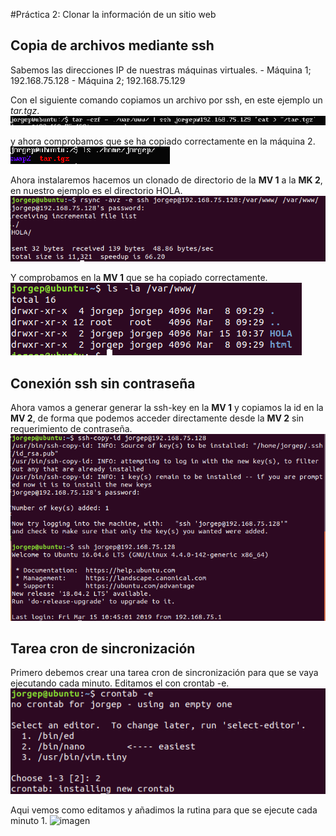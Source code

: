 #Práctica 2: Clonar la información de un sitio web

## Copia de archivos mediante ssh
Sabemos las direcciones IP de nuestras máquinas virtuales.
	- Máquina 1; 192.168.75.128
	- Máquina 2; 192.168.75.129


Con el siguiente comando copiamos un archivo por ssh, en este ejemplo un *tar.tgz*.
![imagen]( https://github.com/PepeWalker/SWAP_1819/blob/master/P2/img/01%20.png )

y ahora comprobamos que se ha copiado correctamente en la máquina 2.
![imagen]( https://github.com/PepeWalker/SWAP_1819/blob/master/P2/img/02.png )

Ahora instalaremos hacemos un clonado de directorio de la **MV 1** a la **MK 2**, en nuestro ejemplo es el directorio HOLA.
![imagen]( https://github.com/PepeWalker/SWAP_1819/blob/master/P2/img/03%20clonado%20de%20directorio%20de%20mv1%20a%20mv2%20HOLA.png )

Y comprobamos en la **MV 1** que se ha copiado correctamente.
![imagen]( https://github.com/PepeWalker/SWAP_1819/blob/master/P2/img/04%20comprobado%20del%20clonado%20del%20directorio%20HOLA.png )

## Conexión ssh sin contraseña

Ahora vamos a generar generar la ssh-key en la **MV 1** y copiamos la id en la **MV 2**, de forma que podemos acceder directamente desde la **MV 2** sin requerimiento de contraseña.
![imagen]( https://github.com/PepeWalker/SWAP_1819/blob/master/P2/img/05%20generada%20la%20ssh-key%20en%20mv1%2C%20copiamos%20la%20id%20en%20mv2.png )

## Tarea cron de sincronización

Primero debemos crear una tarea cron de sincronización para que se vaya ejecutando cada minuto.
Editamos el con crontab -e.
![imagen]( https://github.com/PepeWalker/SWAP_1819/blob/master/P2/img/06-a%20%20%20Llamar%20crontab%20-e%20para%20editar%20archivo%20crontab.png )

Aqui vemos como editamos y añadimos la rutina para que se ejecute cada minuto 1. 
![imagen]( https://github.com/PepeWalker/SWAP_1819/blob/master/P2/img/06-b%20%20Edicion%20a%C3%B1adido%20y%20guardado%20del%20crontab.png )







